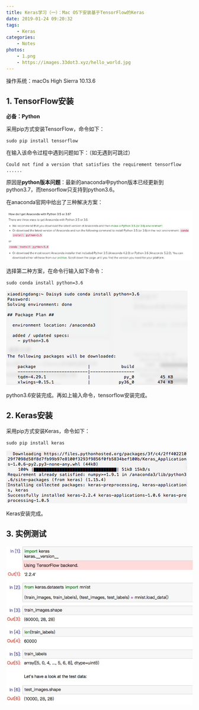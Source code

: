 ```yaml
---
title: Keras学习（一）：Mac OS下安装基于TensorFlow的Keras
date: 2019-01-24 09:20:32
tags:
    - Keras
categories:
    - Notes
photos:
    - 1.png
    - https://images.33dot3.xyz/hello_world.jpg
---
```


操作系统：macOs High Sierra 10.13.6

## 1. TensorFlow安装

**必备：Python**

采用pip方式安装TensorFlow，命令如下：

```
sudo pip install tensorflow
```

在输入该命令过程中遇到问题如下：（如无遇到可跳过）

```
Could not find a version that satisfies the requirement tensorflow ......
```

原因是**python版本问题**：最新的anaconda中python版本已经更新到python3.7，而tensorflow只支持到python3.6。

<!--more-->

在anaconda官网中给出了三种解决方案： 

![](Keras1/install-python-3-6.jpg)

选择第二种方案，在命令行输入如下命令：

```
sudo conda install python=3.6
```

![](Keras1/install-python-3-6-2.png)

python3.6安装完成。再如上输入命令，tensorflow安装完成。

## 2. Keras安装

采用pip方式安装Keras，命令如下：

```
sudo pip install keras
```

![](Keras1/install-keras.png)

Keras安装完成。

## 3. 实例测试

![](Keras1/keras-test.png)

